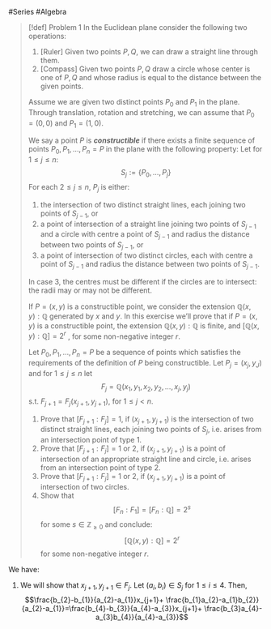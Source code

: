 #Series #Algebra 

> [!def] Problem 1
> In the Euclidean plane consider the following two operations:
> 1. [Ruler] Given two points $P,Q$, we can draw a straight line through them.
> 2. [Compass] Given two points $P,Q$ draw a circle whose center is one of $P,Q$ and whose radius is equal to the distance between the given points.
> 
> Assume we are given two distinct points $P_{0}$ and $P_{1}$ in the plane. Through translation, rotation and stretching, we can assume that $P_{0}=(0,0)$ and $P_{1}=(1,0)$.
> 
> We say a point $P$ is ***constructible*** if there exists a finite sequence of points $P_{0},P_{1},\dots,P_{n}=P$ in the plane with the following property: Let for $1\leq j\leq n$: $$S_{j}:=\{ P_{0},\dots,P_{j} \}$$ For each $2\leq j\leq n$, $P_{j}$ is either:
> 1. the intersection of two distinct straight lines, each joining two points of $S_{j-1}$, or
> 2. a point of intersection of a straight line joining two points of $S_{j-1}$ and a circle with centre a point of $S_{j-1}$ and radius the distance between two points of $S_{j-1}$, or
> 3. a point of intersection of two distinct circles, each with centre a point of $S_{j-1}$ and radius the distance between two points of $S_{j-1}$.
>    
>   In case 3, the centres must be different if the circles are to intersect: the radii may or may not be different.
>   
>   If $P=(x,y)$ is a constructible point, we consider the extension $\mathbb{Q}(x,y):\mathbb{Q}$ generated by $x$ and $y$. In this exercise we’ll prove that if $P=(x,y)$ is a constructible point, the extension $\mathbb{Q}(x,y):\mathbb{Q}$ is finite, and $[\mathbb{Q}(x,y):\mathbb{Q}]=2^r$ , for some non-negative integer $r$.
>   
>   Let $P_{0},P_{1},\dots,P_{n}=P$ be a sequence of points which satisfies the requirements of the definition of $P$ being constructible. Let $P_{j}=(x_{j},y_{J})$ and for $1\leq j\leq n$ let $$F_{j}=\mathbb{Q}(x_{1},y_{1},x_{2},y_{2},\dots,x_{j},y_{j})$$s.t. $F_{j+1}=F_{j}(x_{j+1},y_{j+1})$, for $1\leq j<n$.
>   1. Prove that $[F_{j+1}:F_{j}]=1$, if $(x_{j+1},y_{j+1})$ is the intersection of two distinct straight lines, each joining two points of $S_{j}$, i.e. arises from an intersection point of type 1.
>   2. Prove that $[F_{j+1}:F_{j}]=1$ or $2$, if $(x_{j+1},y_{j+1})$ is a point of intersection of an appropriate straight line and circle, i.e. arises from an intersection point of type 2.
>   3. Prove that $[F_{j+1}:F_{j}]=1$ or $2$, if $(x_{j+1},y_{j+1})$ is a point of intersection of two circles.
>   4. Show that $$[F_{n}:F_{1}]=[F_{n}:\mathbb{Q}]=2^s$$for some $s\in \mathbb{Z}_{\geq 0}$ and conclude: $$[\mathbb{Q}(x,y):\mathbb{Q}]=2^r$$for some non-negative integer $r$.

We have: 
1. We will show that $x_{j+1},y_{j+1}\in F_{j}$. Let $(a_{i},b_{i})\in S_{j}$ for $1\leq i\leq 4$. Then, $$\frac{b_{2}-b_{1}}{a_{2}-a_{1}}x_{j+1}+ \frac{b_{1}a_{2}-a_{1}b_{2}}{a_{2}-a_{1}}=\frac{b_{4}-b_{3}}{a_{4}-a_{3}}x_{j+1}+ \frac{b_{3}a_{4}-a_{3}b_{4}}{a_{4}-a_{3}}$$
